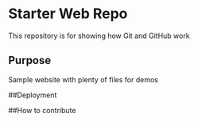 # Starter Web Repo

This repository is for showing how Git and GitHub work

## Purpose

Sample website with plenty of files for demos

##Deployment

##How to contribute

